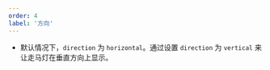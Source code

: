```yaml
---
order: 4
label: '方向'
---
```


- 默认情况下，`direction` 为 `horizontal`。通过设置 `direction` 为 `vertical` 来让走马灯在垂直方向上显示。
